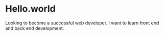 # Hello.world
Looking to become a successful web developer.
I want to learn front end and back end development.
